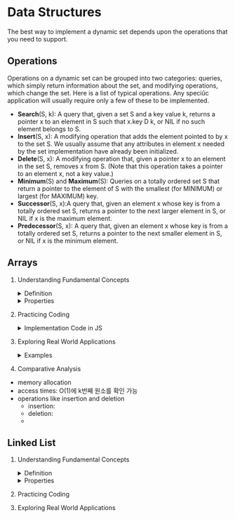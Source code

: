 # Data Structures

The best way to implement a dynamic set depends upon the operations that you need to support. 

## Operations
Operations on a dynamic set can be grouped into two categories: queries, which
simply return information about the set, and modifying operations, which change
the set. Here is a list of typical operations. Any speciûc application will usually
require only a few of these to be implemented. 

- **Search**(S, k): A query that, given a set S and a key value k, returns a pointer x to an element
in S such that x.key D k, or NIL if no such element belongs to S.
- **Insert**(S, x): A modifying operation that adds the element pointed to by x to the set S. We
usually assume that any attributes in element x needed by the set implementation have already been initialized. 
- **Delete**(S, x): A modifying operation that, given a pointer x to an element in the set S, removes x from S. (Note that this operation takes a pointer to an element x, not
a key value.) 
- **Minimum**(S) and **Maximum**(S): Queries on a totally ordered set S that return a pointer to the element of S with
the smallest (for MINIMUM) or largest (for MAXIMUM) key. 
- **Successor**(S, x):A query that, given an element x whose key is from a totally ordered set S,
returns a pointer to the next larger element in S, or NIL if x is the maximum
element. 
- **Predecessor**(S, x): A query that, given an element x whose key is from a totally ordered set S,
returns a pointer to the next smaller element in S, or NIL if x is the minimum
element. 
  

## Arrays
1) Understanding Fundamental Concepts
   
    <details>
    <summary>Definition</summary>
    
    - Arrays are linear data structures that store elements of the same data type in contiguous memory locations. They allow random access to     elements, which means any element can be accessed directly if its index is known
    </details>

    <details>
    <summary>Properties</summary>

    - Arrays have a fixed size, which means the number of elements they can store is defined when they are created. This makes them static
    </details>

2) Practicing Coding
    <details>
    <summary>Implementation Code in JS</summary>
       
      ```
      class Array {
          static int idx = 3;
          static int num = 6;
          static int[] arr = new int[10];
      
          public static void main(String[] args) {
              for (int i = 0; i < arr.length - 1; i++) {
                  arr[i] = i;
              }
      
              check(); // 초기화 상태
      				//0 1 2 3 4 5 6 7 8 0  
      
              insert();
              check(); // 임의의 위치 추가 상태
      				//0 1 2 6 3 4 5 6 7 8
      
              delete();
              check(); // 임의의 위치 삭제 상태
      				//0 1 2 3 4 5 6 7 8 0
          }
      
          static void check() {
              for (int x : arr) {
                  System.out.print(x + " ");
              }
              System.out.println();
          }
      
          static void insert() {
              for (int i = arr.length - 1; i >= idx; i--) {
                  int tmp = arr[i - 1];
                  arr[i] = tmp;
              }
              arr[idx] = num;
          }
      
          static void delete() {
              for (int i = idx; i < arr.length - 1; i++) {
                  int tmp = arr[i + 1];
                  arr[i] = tmp;
              }
              arr[arr.length - 1] = 0;
          }
      }
      ```
    </details>

3) Exploring Real World Applications
    <details>
    <summary>Examples</summary>
       
      [10808번: 알파벳 개수](https://www.acmicpc.net/problem/10808)
    </details>

4) Comparative Analysis

- memory allocation
- access times: O(1)에 k번째 원소를 확인 가능
- operations like insertion and deletion
   - insertion:
   - deletion:
   -     

## Linked List

1) Understanding Fundamental Concepts

   <details>
   <summary>Definition</summary>

   - A linked list is also a linear data structure, but unlike arrays, its elements (known as nodes) are not stored in contiguous memory locations. Each node contains the data and a reference (or link) to the next node in the sequence
   </details>

   <details>
   <summary>Properties</summary>

   - Linked lists are dynamic, meaning they can grow and shrink in size as needed during runtime. They allow for efficient insertions and deletions because these operations do not require the elements to be contiguous
   </details>

2) Practicing Coding

3) Exploring Real World Applications
